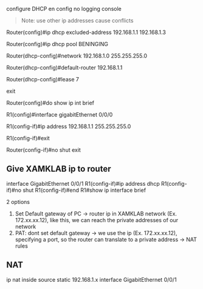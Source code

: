configure DHCP
en
config
no logging console
> Note: use other ip addresses cause conflicts 

Router(config)#ip dhcp excluded-address 192.168.1.1 192.168.1.3

Router(config)#ip dhcp pool BENINGING

Router(dhcp-config)#network 192.168.1.0 255.255.255.0

Router(dhcp-config)#default-router 192.168.1.1

Router(dhcp-config)#lease 7

exit

Router(config)#do show ip int brief

R1(config)#interface gigabitEthernet 0/0/0

R1(config-if)#ip address 192.168.1.1 255.255.255.0

R1(config-if)#exit
 
Router(config-if)#no shut
exit
 
## Give XAMKLAB ip to router
 
interface GigabitEthernet 0/0/1
R1(config-if)#ip address dhcp
R1(config-if)#no shut
R1(config-if)#end
R1#show ip interface brief
 
2 options
1. Set Default gateway of PC -> router ip in XAMKLAB network (Ex. 172.xx.xx.12), like this, we can reach the private addresses of our network
2. PAT: dont set default gateway -> we use the ip (Ex. 172.xx.xx.12), specifying a port, so the router can translate to a private address -> NAT rules

## NAT

ip nat inside source static 192.168.1.x interface GigabitEthernet 0/0/1

